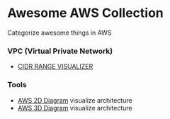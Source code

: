 # Awesome AWS Collection
Categorize awesome things in AWS 

### VPC (Virtual Private Network)
- [CIDR RANGE VISUALIZER](http://cidr.xyz/) 

### Tools
- [AWS 2D Diagram](https://creately.com/) visualize architecture
- [AWS 3D Diagram](https://cloudcraft.co) visualize architecture
